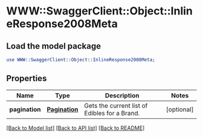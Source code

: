 # WWW::SwaggerClient::Object::InlineResponse2008Meta

## Load the model package
```perl
use WWW::SwaggerClient::Object::InlineResponse2008Meta;
```

## Properties
Name | Type | Description | Notes
------------ | ------------- | ------------- | -------------
**pagination** | [**Pagination**](Pagination.md) | Gets the current list of Edibles for a Brand. | [optional] 

[[Back to Model list]](../README.md#documentation-for-models) [[Back to API list]](../README.md#documentation-for-api-endpoints) [[Back to README]](../README.md)


